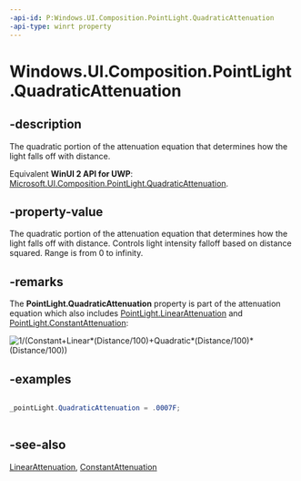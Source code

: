 ```yaml
---
-api-id: P:Windows.UI.Composition.PointLight.QuadraticAttenuation
-api-type: winrt property
---
```


<!-- Property syntax
public float QuadraticAttenuation { get;  set; }
-->

# Windows.UI.Composition.PointLight.QuadraticAttenuation

## -description
The quadratic portion of the attenuation equation that determines how the light falls off with distance.

Equivalent **WinUI 2 API for UWP**: [Microsoft.UI.Composition.PointLight.QuadraticAttenuation](/windows/winui/api/microsoft.ui.composition.pointlight.quadraticattenuation).

## -property-value
The quadratic portion of the attenuation equation that determines how the light falls off with distance. Controls light intensity falloff based on distance squared. Range is from 0 to infinity.

## -remarks
The 
    **PointLight.QuadraticAttenuation**
   property is part of the attenuation equation which also includes [PointLight.LinearAttenuation](pointlight_linearattenuation.md) and [PointLight.ConstantAttenuation](pointlight_constantattenuation.md):

<img src="images/attenuationequation.png" alt="1/(Constant+Linear*(Distance/100)+Quadratic*(Distance/100)*(Distance/100))" />

## -examples
```csharp

_pointLight.QuadraticAttenuation = .0007F; 
         
```



## -see-also
[LinearAttenuation](pointlight_linearattenuation.md), [ConstantAttenuation](pointlight_constantattenuation.md)
